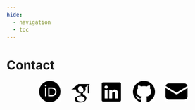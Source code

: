 ```yaml
---
hide:
  - navigation
  - toc
---
```


<style>
  :root {
    --contact-icon-filter: invert(0%);
  }
  [data-md-color-scheme="slate"] {
    --contact-icon-filter: invert(100%);
  }
  .contact-icon {
    filter: var(--contact-icon-filter);
  }
  /* Set the initial color */
  a:hover {
      /* Set the color on hover */
      filter: brightness(100%) invert(80%);
      transition: filter 0.3s ease-in-out;
  }
</style>

# Contact

<div style="align-items: center; display: block; text-align: center;">
  <a class="contact-icon" target="_blank" href="https://orcid.org/0000-0002-3645-8692"> <img style="float: center; margin-right: 20px" width="50" height="50" src="../../assets/ORCIDiD.png"></a>
  <a class="contact-icon" target="_blank" href="https://scholar.google.com/citations?user=3BNbIzQAAAAJ"> <img style="float: center; margin-right: 20px" width="42" height="42" src="../../assets/googlescholar.png"></a>
  <a class="contact-icon" target="_blank" href="https://www.linkedin.com/in/joan-vendrell-gallart"> <img style="float: center; margin-right: 20px" width="50" height="50" src="../../assets/linkedin.png"></a>
  <a class="contact-icon" target="_blank" href="https://github.com/joanvend"> <img style="float: center; margin-right: 20px" width="50" height="50" src="../../assets/github.png"></a>
  <a class="contact-icon" target="_blank" href="mailto:jvendrel@uci.edu"> <img style="float: center; margin-right: 20px" width="50" height="50" src="../../assets/mail.png"></a>
</div>
